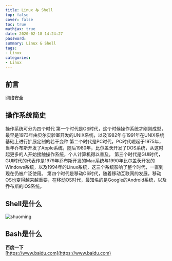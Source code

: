 ```yaml
---
title: Linux 与 Shell
top: false
cover: false
toc: true
mathjax: true
date: 2020-02-18 14:24:27
password:
summary: Linux & Shell
tags:
- Linux
categories:
- Linux
---
```

## 前言
网络安全
## 操作系统简史
操作系统可分为四个时代
第一个时代是OS时代，这个时候操作系统才刚刚成型，最早是1973年由贝尔实验室开发的UNIX系统，以及1982年与1991年在UNIX系统基础上进行扩展定制的若干变种
第二个时代是PC时代，PC时代崛起于1975年，当年乔布斯开发了Apple系统，随后1980年，比尔盖茨开发了DOS系统，从这时起更多的人开始接触操作系统，个人计算机得以普及。
第三个时代是GUI时代，GUI时代的代表作是1979年乔布斯开发的Mac系统与1990年比尔盖茨开发的Windows系统，以及1994年的Linux系统，这三个系统影响了整个时代，一直到现在仍被广泛使用。
第四个时代是移动OS时代，随着移动互联网的发展，移动OS也变得越来越重要，在移动OS时代，最知名的是Google的Android系统，以及乔布斯的iOS系统。
## Shell是什么
![shuoming](shuoming.jpeg)
## Bash是什么




**百度一下**  
[https://www.baidu.com](https://www.baidu.com)

